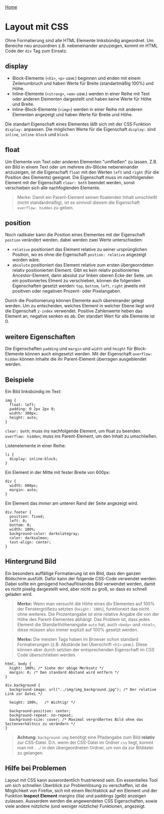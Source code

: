 [Home](README.md)

# Layout mit CSS #


Ohne Formatierung sind alle HTML Elemente linksbündig angeordnet. Um Bereiche neu anzuordnen z.B. nebeneinander anzuzeigen, kommt im HTML Code der `div` Tag zum Einsatz. 

## display

* Block-Elemente (`<h1>`, `<p>` usw.) beginnen und enden mit einem Zeilenumbruch und haben Werte für Breite (standartmäßig 100%) und Höhe.
* Inline-Elemente (`<strong>`, `<em>` usw.) werden in einer Reihe mit Text oder anderen Elementen dargestellt und haben keine Werte für Höhe und Breite.
* Inline-Block-Elemente (`<img>`) werden in einer Reihe mit anderen Elementen angezeigt und haben Werte für Breite und Höhe.

Die standart Eigenschaft eines Elementes läßt sich mit der CSS Funktion `display:` anpassen. Die möglichen Werte für die Eigenschaft `display:` sind `inline`, `inline-block` und `block`.

## float

Um Elemente von Text oder anderen Elementen "umfließen" zu lassen. Z.B. ein Bild in einem Text oder um mehrere div-Blöcke nebeneinander anzuzeigen, ist die Eigenschaft `float` mit den Werten `left` und `right` (für die Position des Elements) geeignet. Die Eigenschaft muss im nachfolgenden Element mit der Eigenschaft `clear: both` beendet werden, sonst verschieben sich alle nachfoglenden Elemente.

> Merke: Damit ein Parent-Element seinen floatenden Inhalt umschließt (nicht standardmäßig), ist es sinnvoll diesem die Eigenschaft `overflow: hidden` zu geben.

## position

Noch radikaler kann die Position eines Elementes mit der Eigenschaft `postion` verändert werden. dabei werden zwei Werte unterschieden:
* `relative` positioniert das Element relative zu seiner ursprünglichen Position, wo es ohne die Eigenschaft `postion: relative` angezeigt worden wäre.
* `absolute` positioniert das Element relative zum ersten übergeorndeten relativ positionierten Element. Gibt es kein relativ positioniertes Ancestor-Element, dann absolut zur linken oberen Ecke der Seite.
um ein positioniertes Elment zu verschieben, können die folgenden Eigenschaften gesetzt werden: `top`, `bottom`, `left`, `right` jeweils mit positiven oder negativen Prozent- oder Pixelangaben.

Durch die Positionierung können Elemente auch übereinander gelegt werden. Um zu entscheiden, welches Element in welcher Ebene liegt wird die Eigenschaft `z-index` verwendet. Positive Zahlenwerte heben das Element an, negative senken es ab. Der standart Wert für alle Elemente ist 0.

## weitere Eigenschaften

Die Eigenschaften `padding` und `margin` und `width` und `height` für Block-Elemente können auch eingesetzt werden. Mit der Eigenschaft `overflow: hidden` können Inhalte die ihr Parent-Element überragen ausgeblendet werden.

## Beispiele

Ein Bild linksbündig im Text:
```
img {
  float: left;
  padding: 0 2px 2px 0;
  width: 300px;
  height: auto;
}
```
`clear: both`; muss ins nachfolgende Element, um float zu beenden.
`overflow: hidden`; muss ins Parent-Element, um den Inhalt zu umschließen.

Listenelemente in einer Reihe:
```
li {
  display: inline-block;
}
```

Ein Element in der Mitte mit fester Breite von 600px:
```
div {
  width: 600px;
  margin: auto;
}
```

Ein Element das *immer* am unteren Rand der Seite angezeigt wird.
```
div.footer {
  position: fixed;
  left: 0;
  bottom: 0;
  width: 100%;
  background-color: darkslategray;
  color: darksalmon;
  text-align: center;
}
```

## Hintergrund Bild

Ein besonders auffällige Formatierung ist ein Bild, dass den ganzen Bildschirm ausfüllt. Dafür kann der folgende CSS-Code verwendet werden. Dabei sollte ein genügend hochauflösendes Bild verwendet werden, damit es nicht pixelig dargestellt wird, aber nicht zu groß, so dass es schnell geladen wird.

> **Merke:** Wenn man versucht die Höhe eines div Elementes auf 100% der Fenstergrößezu setzten (`height: 100%`), funktioneirt das nicht ohne weiteres. Die Prozentangabe ist eine relative Angabe die von der Höhe des Parent-Elementes abhängt. Das Problem ist, dass jedes Element die Standarthöhenangabe `auto` hat, auch `<body>` und `<html>`, diese müssen also immer explizit auf 100% gesetzt werden.

> **Merke:** Die meisten Tags haben im Browser schon standard Formatierungen (z.B. Abstände bei Überschrift `<h1>` usw.). Diese können aber durch setzten der entsprechenden Eigenschaft im CSS Code überschrieben werden.

```
html, body {
  hight: 100%; /* Siehe der obige Merksatz */
  margin: 0; /* Den standard Abstand wird entfern */
}

div.background {
  background-image: url("../img/img_background.jpg"); /* Der relative Link zur Datei */

  height: 100%;   /* Wichtig! */
  
  background-position: center;
  background-repeat: no-repeat;
  background-size: cover; /* Maximal vergrößertes Bild ohne das Seitenverhältnis zu verändern */
}
```
> **Achtung:** `background-img` benötigt eine Pfadangabe zum Bild **relativ** zur CSS-Datei. D.h. wenn dei CSS-Datei im Ordner `css` liegt, kommt man mit `../` in den übergeordneten Ordner, um von da zur Bilddatei zu gelangen.

## Hilfe bei Problemen

Layout mit CSS kann auserordentlich frustrierend sein. Ein essentielles Tool um sich schnellen Überblick zur Problemlösung zu verschaffen, ist die Möglichkeit von Firefox, sich mit einem Rechtsklick auf ein Element und der Funktion **Inspect Element** margins (lila) und paddings (gelb) anzeigen zulassen. Ausserdem werden die angewendeten CSS Eigenschaften, sowie viele andere nützliche (und weniger nützliche) Funktionen, angezeigt.
